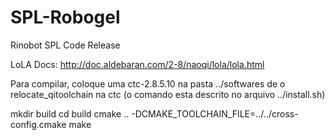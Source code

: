 # SPL-Robogel
Rinobot SPL Code Release

LoLA Docs: http://doc.aldebaran.com/2-8/naoqi/lola/lola.html

Para compilar, coloque uma ctc-2.8.5.10 na pasta ../softwares
de o relocate_qitoolchain na ctc (o comando esta descrito no arquivo ../install.sh)

mkdir build
cd build
cmake .. -DCMAKE_TOOLCHAIN_FILE=../../cross-config.cmake
make